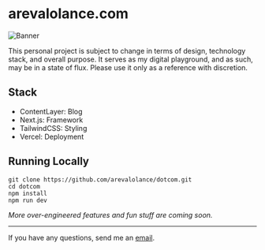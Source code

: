 # arevalolance.com

![Banner](https://www.arevalolance.com/og.png)

This personal project is subject to change in terms of design, technology stack, and overall purpose. It serves as my digital playground, and as such, may be in a state of flux. Please use it only as a reference with discretion.

## Stack

- ContentLayer: Blog
- Next.js: Framework
- TailwindCSS: Styling
- Vercel: Deployment

## Running Locally

```
git clone https://github.com/arevalolance/dotcom.git
cd dotcom
npm install
npm run dev
```

_More over-engineered features and fun stuff are coming soon._

---

If you have any questions, send me an [email](mailto:hi@arevalolance.com).

